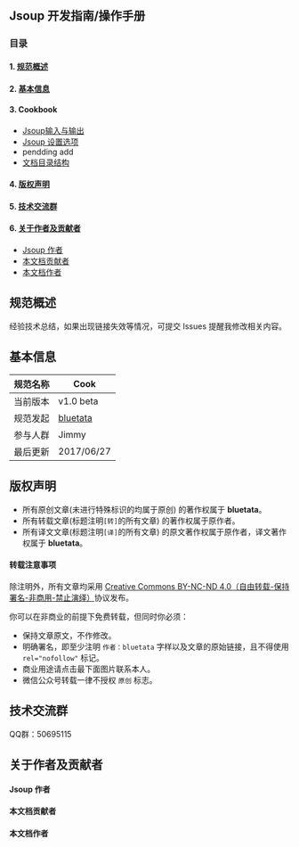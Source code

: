 ## Jsoup 开发指南/操作手册

### 目录

#### 1. [规范概述](#intro)
#### 2. [基本信息](#profile)
#### 3. Cookbook
   * [Jsoup输入与输出](guideline/jsoup-cookbook/org/guideline/sections01/README.md)
   * [Jsoup 设置选项](guideline/jsoup-cookbook/org/guideline/sections02/README.md)
   * pendding add
   * [文档目录结构](#directory)

#### 4. [版权声明](#copyright)
#### 5. [技术交流群](#communication)
#### 6. [关于作者及贡献者](#acout)
  * [Jsoup 作者](#about_jsoup)
  * [本文档贡献者](#about_contributor)
  * [本文档作者](#about_me)

<a name="intro"></a>
## 规范概述

经验技术总结，如果出现链接失效等情况，可提交 Issues 提醒我修改相关内容。

<a name="profile"></a>
## 基本信息

规范名称 | Cook
--------|------|
当前版本 | v1.0 beta
规范发起 | [bluetata](http://blog.csdn.net/dietime1943/)
参与人群 | Jimmy
最后更新 | 2017/06/27

<a name="copyright"></a>
## 版权声明

* 所有原创文章(未进行特殊标识的均属于原创) 的著作权属于 **bluetata**。
* 所有转载文章(标题注明`[转]`的所有文章) 的著作权属于原作者。
* 所有译文文章(标题注明`[译]`的所有文章) 的原文著作权属于原作者，译文著作权属于 **bluetata**。

#### 转载注意事项

除注明外，所有文章均采用 [Creative Commons BY-NC-ND 4.0（自由转载-保持署名-非商用-禁止演绎）](http://creativecommons.org/licenses/by-nc-nd/4.0/deed.zh)协议发布。

你可以在非商业的前提下免费转载，但同时你必须：

* 保持文章原文，不作修改。
* 明确署名，即至少注明 `作者：bluetata` 字样以及文章的原始链接，且不得使用 `rel="nofollow"` 标记。
* 商业用途请点击最下面图片联系本人。
* 微信公众号转载一律不授权 `原创` 标志。

<a name="communication"></a>
## 技术交流群

QQ群：50695115

<a name="acout"></a>
## 关于作者及贡献者

<a name="about_jsoup"></a>
#### Jsoup 作者

<a name="about_contributor"></a>
#### 本文档贡献者

<a name="about_me"></a>
#### 本文档作者
